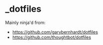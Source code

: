 _dotfiles
=========
Mainly ninja'd from:
* https://github.com/garybernhardt/dotfiles
* https://github.com/thoughtbot/dotfiles
